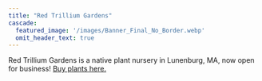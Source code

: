```yaml
---
title: "Red Trillium Gardens"
cascade:
  featured_image: '/images/Banner_Final_No_Border.webp'
  omit_header_text: true
---
```

Red Trillium Gardens is a native plant nursery in Lunenburg, MA, now open for business! [Buy plants here.](/buy-plants/)